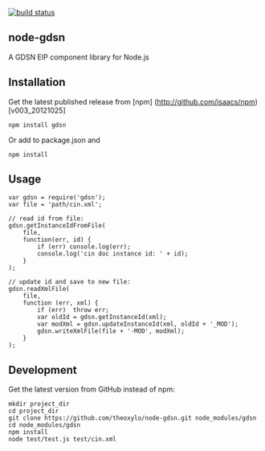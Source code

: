 [![build status](https://secure.travis-ci.org/theoxylo/node-gdsn.png)](http://travis-ci.org/theoxylo/node-gdsn)

## node-gdsn

A GDSN EIP component library for Node.js


## Installation

Get the latest published release from [npm] (http://github.com/isaacs/npm) [v003_20121025]

    npm install gdsn

Or add to package.json and 

    npm install


## Usage

    var gdsn = require('gdsn');
    var file = 'path/cin.xml';

    // read id from file:
    gdsn.getInstanceIdFromFile(
        file,
        function(err, id) {
            if (err) console.log(err);
            console.log('cin doc instance id: ' + id);
        }
    );
    
    // update id and save to new file:
    gdsn.readXmlFile(
        file,
        function (err, xml) {
            if (err)  throw err;
            var oldId = gdsn.getInstanceId(xml);
            var modXml = gdsn.updateInstanceId(xml, oldId + '_MOD');
            gdsn.writeXmlFile(file + '-MOD', modXml);
        }
    );


## Development
    
Get the latest version from GitHub instead of npm:

    mkdir project_dir
    cd project_dir
    git clone https://github.com/theoxylo/node-gdsn.git node_modules/gdsn
    cd node_modules/gdsn
    npm install
    node test/test.js test/cin.xml